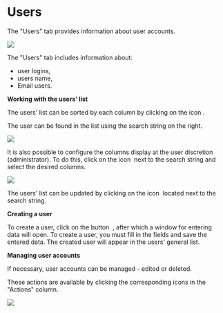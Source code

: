 # Users

The "Users" tab provides information about user accounts.

![](../../.gitbook/assets/пользователь\_1.JPG)

The "Users" tab includes information about:

* user logins,
* users name,
* Email users.


&#x20;**Working with the users' list**

The users' list can be sorted by each column by clicking on the icon <img src="../../.gitbook/assets/безымянный_1.JPG" alt="" data-size="original">.

The user can be found in the list using the search string on the right.

![](../../.gitbook/assets/поиск.JPG)

It is also possible to configure the columns display at the user discretion (administrator). To do this, click on the icon <img src="../../.gitbook/assets/шестеренка_1.JPG" alt="" data-size="original"> next to the search string and select the desired columns.

![](../../.gitbook/assets/меню\_1.JPG)

The users' list can be updated by clicking on the icon <img src="../../.gitbook/assets/обновление_1.JPG" alt="" data-size="original"> located next to the search string.

**Creating a user**

To create a user, click on the button <img src="../../.gitbook/assets/создать пользователя.JPG" alt="" data-size="original"> , after which a window for entering data will open. To create a user, you must fill in the fields and save the entered data. The created user will appear in the users' general list.

**Managing user accounts**


If necessary, user accounts can be managed - edited or deleted.

These actions are available by clicking the corresponding icons in the "Actions" column.

![](../../.gitbook/assets/actions.JPG)
